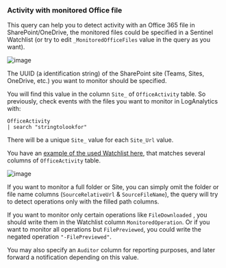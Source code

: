 ### Activity with monitored Office file

This query can help you to detect activity with an Office 365 file in SharePoint/OneDrive, the monitored files could be specified in a Sentinel Watchlist (or try to edit ```_MonitoredOfficeFiles``` value in the query as you want).

![image](https://user-images.githubusercontent.com/2527990/183267252-6e6cdd3c-cd9b-405e-9b4d-b1845d2854b9.png)


The UUID (a identification string) of the SharePoint site (Teams, Sites, OneDrive, etc.) you want to monitor should be specified.

You will find this value in the column ```Site_``` of ```OfficeActivity``` table. So previously, check events with the files you want to monitor in LogAnalytics with:

```
OfficeActivity
| search "stringtolookfor"
```
There will be a unique ```Site_``` value for each ```Site_Url``` value.

You have an [example of the used Watchlist here](https://github.com/ep3p/Sentinel_KQL/blob/main/Watchlists/UUID-AuditOfficeFiles.csv), that matches several columns of ```OfficeActivity``` table.

![image](https://user-images.githubusercontent.com/2527990/183267217-9e8c1f99-30e3-4f9f-9bf9-df2178731d18.png)

If you want to monitor a full folder or Site, you can simply omit the folder or file name columns (```SourceRelativeUrl``` & ```SourceFileName```), the query will try to detect operations only with the filled path columns.

If you want to monitor only certain operations like ```FileDownloaded``` , you should write them in the Watchlist column ```MonitoredOperation```. Or if you want to monitor all operations but ```FilePreviewed```, you could write the negated operation ```"-FilePreviewed"```.

You may also specify an ```Auditor``` column for reporting purposes, and later forward a notification depending on this value.

